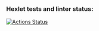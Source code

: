 ### Hexlet tests and linter status:
[![Actions Status](https://github.com/cyrilmcshow/python-project-49/workflows/hexlet-check/badge.svg)](https://github.com/cyrilmcshow/python-project-49/actions)